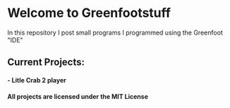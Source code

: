 # Welcome to Greenfootstuff
In this repository I post small programs I programmed using the Greenfoot "IDE"

## Current Projects:
<h4> 
  - Litle Crab 2 player
  

</h4>

#### All projects are licensed under the MIT License
